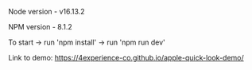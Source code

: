 Node version - v16.13.2

NPM version - 8.1.2

To start -> run 'npm install' -> run 'npm run dev'

Link to demo: https://4experience-co.github.io/apple-quick-look-demo/


